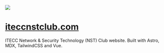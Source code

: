 <img src="https://github.com/s4mgoh/nstclub-website/tree/main/public/assets/nstclub-logo.png">

# [iteccnstclub.com](https://iteccnstclub.com)

ITECC Network & Security Technology (NST) Club website. Built with Astro, MDX, TailwindCSS and Vue.
